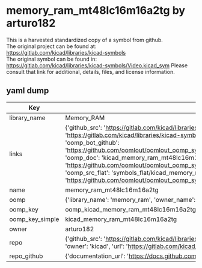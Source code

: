# memory_ram_mt48lc16m16a2tg by arturo182  
This is a harvested standardized copy of a symbol from github.  
The original project can be found at:  
https://gitlab.com/kicad/libraries/kicad-symbols  
The original symbol can be found in:
https://gitlab.com/kicad/libraries/kicad-symbols/Video.kicad_sym
Please consult that link for additional, details, files, and license information.  
## yaml dump  
| Key | Value |  
| --- | --- |  
| library_name | Memory_RAM |  
| links | {'github_src': 'https://gitlab.com/kicad/libraries/kicad-symbols/Video.kicad_sym', 'github_src_repo': 'https://gitlab.com/kicad/libraries/kicad-symbols', 'oomp_bot': 'kicad_memory_ram_mt48lc16m16a2tg/working', 'oomp_bot_github': 'https://github.com/oomlout/oomlout_oomp_symbol_bot/tree/main/kicad_memory_ram_mt48lc16m16a2tg/working', 'oomp_doc': 'kicad_memory_ram_mt48lc16m16a2tg/working', 'oomp_doc_github': 'https://github.com/oomlout/oomlout_oomp_symbol_doc/tree/main/kicad_memory_ram_mt48lc16m16a2tg/working', 'oomp_src_flat': 'symbols_flat/kicad_memory_ram_mt48lc16m16a2tg/working', 'oomp_src_flat_github': 'https://github.com/oomlout/oomlout_oomp_symbol_src/tree/main/kicad_memory_ram_mt48lc16m16a2tg/working'} |  
| name | memory_ram_mt48lc16m16a2tg |  
| oomp | {'library_name': 'memory_ram', 'owner_name': 'kicad', 'symbol_name': 'memory_ram_mt48lc16m16a2tg'} |  
| oomp_key | oomp_kicad_memory_ram_mt48lc16m16a2tg |  
| oomp_key_simple | kicad_memory_ram_mt48lc16m16a2tg |  
| owner | arturo182 |  
| repo | {'github_src': 'https://gitlab.com/kicad/libraries/kicad-symbols/Video.kicad_sym', 'name': 'libraries/kicad-symbols', 'owner': 'kicad', 'url': 'https://gitlab.com/kicad/libraries/kicad-symbols'} |  
| repo_github | {'documentation_url': 'https://docs.github.com/rest/repos/repos#get-a-repository', 'message': 'Not Found'} |  

